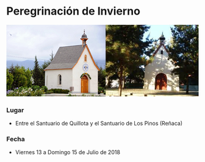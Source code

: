 # Peregrinación de Invierno

![](../../.gitbook/assets/santuarios.png)

### Lugar

* Entre el Santuario de Quillota y el Santuario de Los Pinos \(Reñaca\)

### Fecha

* Viernes 13 a Domingo 15 de Julio de 2018

